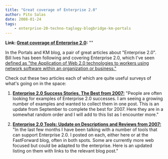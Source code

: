 ```yaml
---
title: "Great coverage of Enterprise 2.0"
author: Pito Salas
date: 2008-01-24
tags:
    - enterprise-20-techno-taglogy-blogbridge-km-portals
---
```


**Link: [Great coverage of Enterprise 2.0](None):** ""



In the Portals and KM blog, a pair of great articles about "Enterprise 2.0".
Bill Ives has been following and covering Enterprise 2.0, which I've seen
[defined as "the Application of Web 2.0 technologies to workers using network
software within an organization or
business."](<http://blogs.zdnet.com/Hinchcliffe/?p=71> "Enterprise 2.0")

Check out these two articles each of which are quite useful surveys of what's
going on in the space:

  1. [**Enterprise 2.0 Success Stories, The Best from 2007:**](<http://billives.typepad.com/portals_and_km/2008/01/enterprise-20-s.html> "Enterprise 2.0") "People are often looking for examples of Enterprise 2.0 successes. I am seeing a growing number of examples and wanted to collect them in one post. This is an update from September to complete the best for 2007. Here they are in a somewhat random order and I will add to this list as I encounter more."

  2. [**Enterprise 2.0 Tools: Update on Descriptions and Reviews from 2007:**](<http://billives.typepad.com/portals_and_km/2008/01/enterprise-20-t.html> "Enterprise 2.0") "In the last few months I have been talking with a number of tools that can support Enterprise 2.0. I posted on each, either here or at the FastForward blog, often in both spots. Some are currently more web focused but could be adapted to the enterprise. Here is an updated listing on them with links to the relevant blog post."



